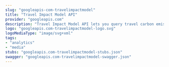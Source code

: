 ```yaml
---
slug: "googleapis-com-travelimpactmodel"
title: "Travel Impact Model API"
provider: "googleapis.com"
description: "Travel Impact Model API lets you query travel carbon emission estimates."
logo: "googleapis.com-travelimpactmodel-logo.svg"
logoMediaType: "image/svg+xml"
tags:
- "analytics"
- "media"
stubs: "googleapis.com-travelimpactmodel-stubs.json"
swagger: "googleapis.com-travelimpactmodel-swagger.json"
---
```

